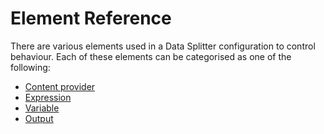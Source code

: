 # Element Reference

There are various elements used in a Data Splitter configuration to control behaviour. Each of these elements can be categorised as one of the following:

* [Content provider](2-1-content-providers.md)
* [Expression](2-2-expressions.md)
* [Variable](2-3-variables.md)
* [Output](2-4-output.md)